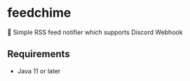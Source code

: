 # feedchime
🔔 Simple RSS feed notifier which supports Discord Webhook

## Requirements

- Java 11 or later
